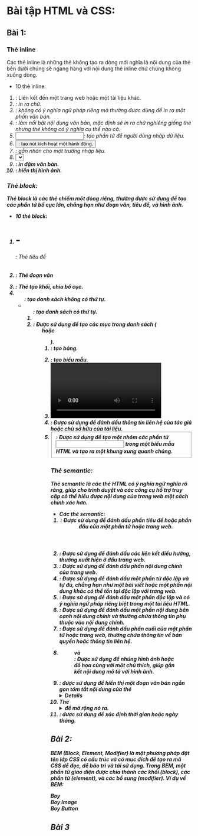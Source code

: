 # Bài tập HTML và CSS:
## Bài 1:
### Thẻ inline
Các thẻ inline là những thẻ không tạo ra dòng mới nghĩa là nội dung của thẻ bến dưới chúng sẽ ngang hàng với nội dung thẻ inline chứ chúng không xuống dòng. 
* 10 thẻ inline:
1. <a>: Liên kết đến một trang web hoặc một tài liệu khác.
2. <i>: in ra chữ.
3. <span>: không có ý nghĩa ngữ pháp riêng mà thường được dùng để in ra một phần văn bản.
4. <em>: làm nổi bật nội dung văn bản, mặc định sẽ in ra chữ nghiêng giống thẻ <i> nhưng thẻ <i> không có ý nghĩa cụ thể nào cả.
5. <input>: tạo phần tử để người dùng nhập dữ liệu.
6. <button>: tạo nút kích hoạt một hành động.
7. <label>: gắn nhãn cho một trường nhập liệu.
8. <select>: tạo một danh sách thả xuống.
9. <b>: in đậm văn bản.
10. <img>: hiển thị hình ảnh.
### Thẻ block:
Thẻ block là các thẻ chiếm một dòng riêng, thường được sử dụng để tạo các phần tử bố cục lớn, chẳng hạn như đoạn văn, tiêu đề, và hình ảnh.
* 10 thẻ block:
1. <h1>-<h6>: Thẻ tiêu đề
2. <p>: Thẻ đoạn văn
3. <div>: Thẻ tạo khối, chia bố cục.
4. <ul>: tạo danh sách không có thứ tự.
5. <ol>: tạo danh sách có thứ tự.
6. <li>: Được sử dụng để tạo các mục trong danh sách (<ul> hoặc <ol>).
6. <table>: tạo bảng.
7. <form> : tạo biểu mẫu.
8. <video> : hiển thị video.
9. <address>: Được sử dụng để đánh dấu thông tin liên hệ của tác giả hoặc chủ sở hữu của tài liệu.
10. <fieldset>: Được sử dụng để tạo một nhóm các phần tử <input> trong một biểu mẫu HTML và tạo ra một khung xung quanh chúng.
### Thẻ semantic:
Thẻ semantic là các thẻ HTML có ý nghĩa ngữ nghĩa rõ ràng, giúp cho trình duyệt và các công cụ hỗ trợ truy cập có thể hiểu được nội dung của trang web một cách chính xác hơn.
* Các thẻ semantic:
1. <header>: Được sử dụng để đánh dấu phần tiêu đề hoặc phần đầu của một phần tử hoặc trang web.
2. <nav>: Được sử dụng để đánh dấu các liên kết điều hướng, thường xuất hiện ở đầu trang web.
3. <main>: Được sử dụng để đánh dấu phần nội dung chính của trang web.
4. <article>: Được sử dụng để đánh dấu một phần tử độc lập và tự đủ, chẳng hạn như một bài viết hoặc một phần nội dung khác có thể tồn tại độc lập với trang web.
5. <section>: Được sử dụng để đánh dấu một phần độc lập và có ý nghĩa ngữ pháp riêng biệt trong một tài liệu HTML.
6. <aside>: Được sử dụng để đánh dấu một phần nội dung bên cạnh nội dung chính và thường chứa thông tin phụ thuộc vào nội dung chính.
7. <footer>: Được sử dụng để đánh dấu phần cuối của một phần tử hoặc trang web, thường chứa thông tin về bản quyền hoặc thông tin liên hệ.
8. <figure> và <figcaption>: Được sử dụng để nhúng hình ảnh hoặc đồ họa cùng với một chú thích, giúp gắn kết nội dung mô tả với hình ảnh.
9. <summary>: được sử dụng để hiển thị một đoạn văn bản ngắn gọn tóm tắt nội dung của thẻ <details>.
10. Thẻ <details>: được sử dụng để xác định nội dung chi tiết hơn về nội dung chính của trang web. Nội dung chi tiết sẽ được ẩn đi cho đến khi người dùng nhấp vào thẻ <summary> để mở rộng nó ra.
11. <time>: được sử dụng để xác định thời gian hoặc ngày tháng.
## Bài 2:
BEM (Block, Element, Modifier) là một phương pháp đặt tên lớp CSS có cấu trúc và có mục đích để tạo ra mã CSS dễ đọc, dễ bảo trì và tái sử dụng. Trong BEM, một phần tử giao diện được chia thành các khối (block), các phần tử (element), và các bổ sung (modifier).
Ví dụ về BEM:
    <div class="boy">Boy</div>
    <div class="boy boy__button">Boy Image</div>
    <div class="boy boy__button boy__button--highlighted">Boy Button</div>
## Bài 3
